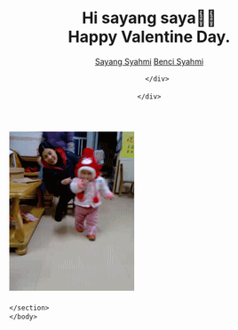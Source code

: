 
<!DOCTYPE html>
<html>
<head>
    <meta charset="UTF-8" />
    <meta http-equiv="X-UA-Compatible" content="IE=edge" />
    <meta name="viewport" content="width=device-width, initial-scale=1.0" />
    <link rel="stylesheet" type="text/css" href="css.css" /> 

</head>
<body>
    <header id= "home">
    <div class="row">
        <div class="hero-text-box">
            <h1>Hi sayang saya🧡🧡 <br>Happy Valentine Day.</h1>
                <a href="sayang.html" class= "btn btn-hero" >Sayang Syahmi</a>
                <a href="benci.html" class= "btn btn-hero" >Benci Syahmi</a>
            
        </div>
        
    </div>
</header>
    <section class="service-section js-sticky-section" id= "service">
        <div class="row">
            <h2><img src="giphy.gif"></h2>
        </div>
        
    </section>
    </body>

<p></p>


<p></p>
<p></p>

</body>
</html>
